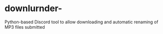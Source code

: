 # downlurnder-
Python-based Discord tool to allow downloading and automatic renaming of MP3 files submitted
